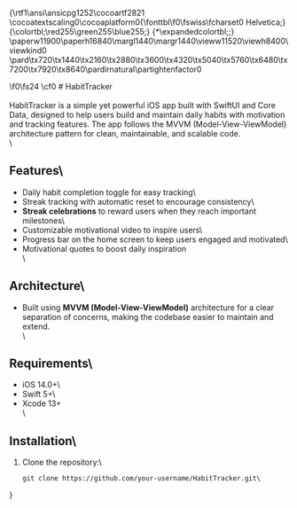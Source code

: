 {\rtf1\ansi\ansicpg1252\cocoartf2821
\cocoatextscaling0\cocoaplatform0{\fonttbl\f0\fswiss\fcharset0 Helvetica;}
{\colortbl;\red255\green255\blue255;}
{\*\expandedcolortbl;;}
\paperw11900\paperh16840\margl1440\margr1440\vieww11520\viewh8400\viewkind0
\pard\tx720\tx1440\tx2160\tx2880\tx3600\tx4320\tx5040\tx5760\tx6480\tx7200\tx7920\tx8640\pardirnatural\partightenfactor0

\f0\fs24 \cf0 # HabitTracker\
\
HabitTracker is a simple yet powerful iOS app built with SwiftUI and Core Data, designed to help users build and maintain daily habits with motivation and tracking features. The app follows the MVVM (Model-View-ViewModel) architecture pattern for clean, maintainable, and scalable code.\
\
## Features\
- Daily habit completion toggle for easy tracking\
- Streak tracking with automatic reset to encourage consistency\
- **Streak celebrations** to reward users when they reach important milestones\
- Customizable motivational video to inspire users\
- Progress bar on the home screen to keep users engaged and motivated\
- Motivational quotes to boost daily inspiration\
\
## Architecture\
- Built using **MVVM (Model-View-ViewModel)** architecture for a clear separation of concerns, making the codebase easier to maintain and extend.\
\
## Requirements\
- iOS 14.0+\
- Swift 5+\
- Xcode 13+\
\
## Installation\
1. Clone the repository:\
   ```bash\
   git clone https://github.com/your-username/HabitTracker.git\
}